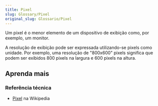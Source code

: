 ```yaml
---
title: Pixel
slug: Glossary/Pixel
original_slug: Glossario/Pixel
---
```


Um pixel é o menor elemento de um dispositivo de exibição como, por exemplo, um monitor.

A resolução de exibição pode ser expressada utilizando-se pixels como unidade. Por exemplo, uma resolução de "800x600" pixels significa que podem ser exibidos 800 pixels na largura e 600 pixels na altura.

## Aprenda mais

### Referência técnica

- [Pixel](https://pt.wikipedia.org/wiki/Pixel) na Wikipedia
